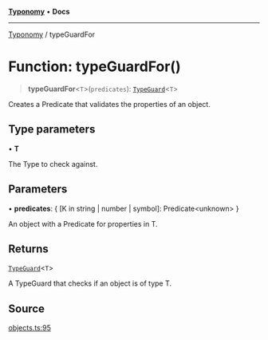 [**Typonomy**](../README.md) • **Docs**

***

[Typonomy](../globals.md) / typeGuardFor

# Function: typeGuardFor()

> **typeGuardFor**\<`T`\>(`predicates`): [`TypeGuard`](../type-aliases/TypeGuard.md)\<`T`\>

Creates a Predicate that validates the properties of an object.

## Type parameters

• **T**

The Type to check against.

## Parameters

• **predicates**: \{ \[K in string \| number \| symbol\]: Predicate\<unknown\> \}

An object with a Predicate for properties in T.

## Returns

[`TypeGuard`](../type-aliases/TypeGuard.md)\<`T`\>

A TypeGuard that checks if an object is of type T.

## Source

[objects.ts:95](https://github.com/softcraft-development/typonomy/blob/37d2aadc75ec0bb1bcd45938f3aae7730dc0182e/src/objects.ts#L95)
